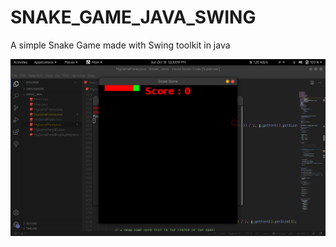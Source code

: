 # SNAKE_GAME_JAVA_SWING
A simple Snake Game made with Swing toolkit in java



![Screenshot](screenshot.png)
